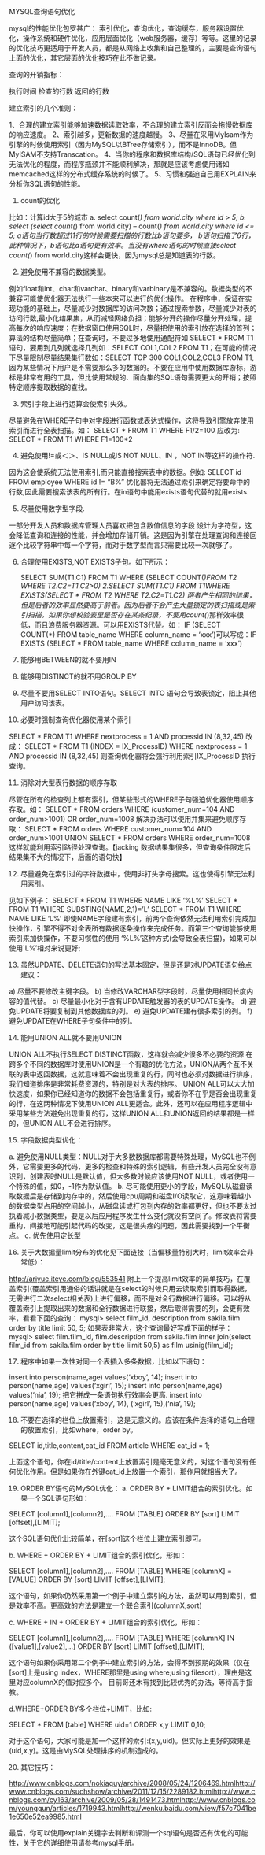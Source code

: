 MYSQL查询语句优化

mysql的性能优化包罗甚广： 索引优化，查询优化，查询缓存，服务器设置优化，操作系统和硬件优化，应用层面优化（web服务器，缓存）等等。这里的记录的优化技巧更适用于开发人员，都是从网络上收集和自己整理的，主要是查询语句上面的优化，其它层面的优化技巧在此不做记录。

查询的开销指标：

执行时间 检查的行数 返回的行数

建立索引的几个准则：

1、合理的建立索引能够加速数据读取效率，不合理的建立索引反而会拖慢数据库的响应速度。 2、索引越多，更新数据的速度越慢。 3、尽量在采用MyIsam作为引擎的时候使用索引（因为MySQL以BTree存储索引），而不是InnoDB。但MyISAM不支持Transcation。 4、当你的程序和数据库结构/SQL语句已经优化到无法优化的程度，而程序瓶颈并不能顺利解决，那就是应该考虑使用诸如memcached这样的分布式缓存系统的时候了。 5、习惯和强迫自己用EXPLAIN来分析你SQL语句的性能。

1. count的优化

比如：计算id大于5的城市 a. select count(*) from world.city where id > 5; b. select (select count(*) from world.city) – count(*) from world.city where id <= 5; a语句当行数超过11行的时候需要扫描的行数比b语句要多， b语句扫描了6行，此种情况下，b语句比a语句更有效率。当没有where语句的时候直接select count(*) from world.city这样会更快，因为mysql总是知道表的行数。

2. 避免使用不兼容的数据类型。

例如float和int、char和varchar、binary和varbinary是不兼容的。数据类型的不兼容可能使优化器无法执行一些本来可以进行的优化操作。 在程序中，保证在实现功能的基础上，尽量减少对数据库的访问次数；通过搜索参数，尽量减少对表的访问行数,最小化结果集，从而减轻网络负担；能够分开的操作尽量分开处理，提高每次的响应速度；在数据窗口使用SQL时，尽量把使用的索引放在选择的首列；算法的结构尽量简单；在查询时，不要过多地使用通配符如 SELECT * FROM T1语句，要用到几列就选择几列如：SELECT COL1,COL2 FROM T1；在可能的情况下尽量限制尽量结果集行数如：SELECT TOP 300 COL1,COL2,COL3 FROM T1,因为某些情况下用户是不需要那么多的数据的。不要在应用中使用数据库游标，游标是非常有用的工具，但比使用常规的、面向集的SQL语句需要更大的开销；按照特定顺序提取数据的查找。

3. 索引字段上进行运算会使索引失效。

尽量避免在WHERE子句中对字段进行函数或表达式操作，这将导致引擎放弃使用索引而进行全表扫描。如： SELECT * FROM T1 WHERE F1/2=100 应改为: SELECT * FROM T1 WHERE F1=100*2

4. 避免使用!=或＜＞、IS NULL或IS NOT NULL、IN ，NOT IN等这样的操作符.

因为这会使系统无法使用索引,而只能直接搜索表中的数据。例如: SELECT id FROM employee WHERE id != “B%” 优化器将无法通过索引来确定将要命中的行数,因此需要搜索该表的所有行。在in语句中能用exists语句代替的就用exists.

5. 尽量使用数字型字段.

一部分开发人员和数据库管理人员喜欢把包含数值信息的字段 设计为字符型，这会降低查询和连接的性能，并会增加存储开销。这是因为引擎在处理查询和连接回逐个比较字符串中每一个字符，而对于数字型而言只需要比较一次就够了。

6. 合理使用EXISTS,NOT EXISTS子句。如下所示：

    SELECT SUM(T1.C1) FROM T1 WHERE (SELECT COUNT(*)FROM T2 WHERE T2.C2=T1.C2>0) 2.SELECT SUM(T1.C1) FROM T1WHERE EXISTS(SELECT * FROM T2 WHERE T2.C2=T1.C2) 两者产生相同的结果，但是后者的效率显然要高于前者。因为后者不会产生大量锁定的表扫描或是索引扫描。如果你想校验表里是否存在某条纪录，不要用count(*)那样效率很低，而且浪费服务器资源。可以用EXISTS代替。如： IF (SELECT COUNT(*) FROM table_name WHERE column_name = ‘xxx’)可以写成：IF EXISTS (SELECT * FROM table_name WHERE column_name = ‘xxx’)

7. 能够用BETWEEN的就不要用IN

8. 能够用DISTINCT的就不用GROUP BY

9. 尽量不要用SELECT INTO语句。SELECT INTO 语句会导致表锁定，阻止其他用户访问该表。

10. 必要时强制查询优化器使用某个索引

SELECT * FROM T1 WHERE nextprocess = 1 AND processid IN (8,32,45) 改成： SELECT * FROM T1 (INDEX = IX_ProcessID) WHERE nextprocess = 1 AND processid IN (8,32,45) 则查询优化器将会强行利用索引IX_ProcessID 执行查询。

11. 消除对大型表行数据的顺序存取

尽管在所有的检查列上都有索引，但某些形式的WHERE子句强迫优化器使用顺序存取。如： SELECT * FROM orders WHERE (customer_num=104 AND order_num>1001) OR order_num=1008 解决办法可以使用并集来避免顺序存取： SELECT * FROM orders WHERE customer_num=104 AND order_num>1001 UNION SELECT * FROM orders WHERE order_num=1008 这样就能利用索引路径处理查询。【jacking 数据结果集很多，但查询条件限定后结果集不大的情况下，后面的语句快】

12. 尽量避免在索引过的字符数据中，使用非打头字母搜索。这也使得引擎无法利用索引。

见如下例子： SELECT * FROM T1 WHERE NAME LIKE ‘%L%’ SELECT * FROM T1 WHERE SUBSTING(NAME,2,1)=’L’ SELECT * FROM T1 WHERE NAME LIKE ‘L%’ 即使NAME字段建有索引，前两个查询依然无法利用索引完成加快操作，引擎不得不对全表所有数据逐条操作来完成任务。而第三个查询能够使用索引来加快操作，不要习惯性的使用 ‘%L%’这种方式(会导致全表扫描)，如果可以使用`L%’相对来说更好;

13. 虽然UPDATE、DELETE语句的写法基本固定，但是还是对UPDATE语句给点建议：

a) 尽量不要修改主键字段。 b) 当修改VARCHAR型字段时，尽量使用相同长度内容的值代替。 c) 尽量最小化对于含有UPDATE触发器的表的UPDATE操作。 d) 避免UPDATE将要复制到其他数据库的列。 e) 避免UPDATE建有很多索引的列。 f) 避免UPDATE在WHERE子句条件中的列。

14. 能用UNION ALL就不要用UNION

UNION ALL不执行SELECT DISTINCT函数，这样就会减少很多不必要的资源 在跨多个不同的数据库时使用UNION是一个有趣的优化方法，UNION从两个互不关联的表中返回数据，这就意味着不会出现重复的行，同时也必须对数据进行排序，我们知道排序是非常耗费资源的，特别是对大表的排序。 UNION ALL可以大大加快速度，如果你已经知道你的数据不会包括重复行，或者你不在乎是否会出现重复的行，在这两种情况下使用UNION ALL更适合。此外，还可以在应用程序逻辑中采用某些方法避免出现重复的行，这样UNION ALL和UNION返回的结果都是一样的，但UNION ALL不会进行排序。

15. 字段数据类型优化：

a. 避免使用NULL类型：NULL对于大多数数据库都需要特殊处理，MySQL也不例外，它需要更多的代码，更多的检查和特殊的索引逻辑，有些开发人员完全没有意识到，创建表时NULL是默认值，但大多数时候应该使用NOT NULL，或者使用一个特殊的值，如0，-1作为默认值。 b. 尽可能使用更小的字段，MySQL从磁盘读取数据后是存储到内存中的，然后使用cpu周期和磁盘I/O读取它，这意味着越小的数据类型占用的空间越小，从磁盘读或打包到内存的效率都更好，但也不要太过执着减小数据类型，要是以后应用程序发生什么变化就没有空间了。修改表将需要重构，间接地可能引起代码的改变，这是很头疼的问题，因此需要找到一个平衡点。 c. 优先使用定长型

16. 关于大数据量limit分布的优化见下面链接（当偏移量特别大时，limit效率会非常低）：

http://ariyue.iteye.com/blog/553541 附上一个提高limit效率的简单技巧，在覆盖索引(覆盖索引用通俗的话讲就是在select的时候只用去读取索引而取得数据，无需进行二次select相关表)上进行偏移，而不是对全行数据进行偏移。可以将从覆盖索引上提取出来的数据和全行数据进行联接，然后取得需要的列，会更有效率，看看下面的查询： mysql> select film_id, description from sakila.film order by title limit 50, 5; 如果表非常大，这个查询最好写成下面的样子： mysql> select film.film_id, film.description from sakila.film inner join(select film_id from sakila.film order by title liimit 50,5) as film usinig(film_id);

17. 程序中如果一次性对同一个表插入多条数据，比如以下语句：

insert into person(name,age) values(‘xboy’, 14); insert into person(name,age) values(‘xgirl’, 15); insert into person(name,age) values(‘nia’, 19); 把它拼成一条语句执行效率会更高. insert into person(name,age) values(‘xboy’, 14), (‘xgirl’, 15),(‘nia’, 19);

18. 不要在选择的栏位上放置索引，这是无意义的。应该在条件选择的语句上合理的放置索引，比如where，order by。

SELECT id,title,content,cat_id FROM article WHERE cat_id = 1;

上面这个语句，你在id/title/content上放置索引是毫无意义的，对这个语句没有任何优化作用。但是如果你在外键cat_id上放置一个索引，那作用就相当大了。

19. ORDER BY语句的MySQL优化： a. ORDER BY + LIMIT组合的索引优化。如果一个SQL语句形如：

SELECT [column1],[column2],…. FROM [TABLE] ORDER BY [sort] LIMIT [offset],[LIMIT];

这个SQL语句优化比较简单，在[sort]这个栏位上建立索引即可。

b. WHERE + ORDER BY + LIMIT组合的索引优化，形如：

SELECT [column1],[column2],…. FROM [TABLE] WHERE [columnX] = [VALUE] ORDER BY [sort] LIMIT [offset],[LIMIT];

这个语句，如果你仍然采用第一个例子中建立索引的方法，虽然可以用到索引，但是效率不高。更高效的方法是建立一个联合索引(columnX,sort)

c. WHERE + IN + ORDER BY + LIMIT组合的索引优化，形如：

SELECT [column1],[column2],…. FROM [TABLE] WHERE [columnX] IN ([value1],[value2],…) ORDER BY [sort] LIMIT [offset],[LIMIT];

这个语句如果你采用第二个例子中建立索引的方法，会得不到预期的效果（仅在[sort]上是using index，WHERE那里是using where;using filesort），理由是这里对应columnX的值对应多个。 目前哥还木有找到比较优秀的办法，等待高手指教。

d.WHERE+ORDER BY多个栏位+LIMIT，比如:

SELECT * FROM [table] WHERE uid=1 ORDER x,y LIMIT 0,10;

对于这个语句，大家可能是加一个这样的索引:(x,y,uid)。但实际上更好的效果是(uid,x,y)。这是由MySQL处理排序的机制造成的。

20. 其它技巧：

http://www.cnblogs.com/nokiaguy/archive/2008/05/24/1206469.htmlhttp://www.cnblogs.com/suchshow/archive/2011/12/15/2289182.htmlhttp://www.cnblogs.com/cy163/archive/2009/05/28/1491473.htmlhttp://www.cnblogs.com/younggun/articles/1719943.htmlhttp://wenku.baidu.com/view/f57c7041be1e650e52ea9985.html

最后，你可以使用explain关键字去判断和评测一个sql语句是否还有优化的可能性，关于它的详细使用请参考mysql手册。
